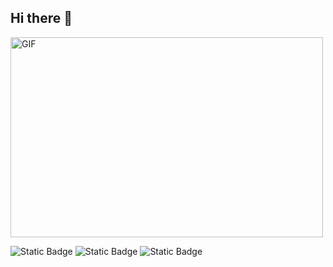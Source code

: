 ## Hi there 👋

<img align="center" alt="GIF" src="https://github.com/abhisheknaiidu/abhisheknaiidu/blob/master/code.gif?raw=true" width="500" height="320" />


![Static Badge](https://img.shields.io/badge/py-python-blue?style=plastic&logo=python)
![Static Badge](https://img.shields.io/badge/Figma-black?style=plastic&logo=figma)
![Static Badge](https://img.shields.io/badge/SolidWorks-red?style=plastic&logo=dassaultsystemes)


